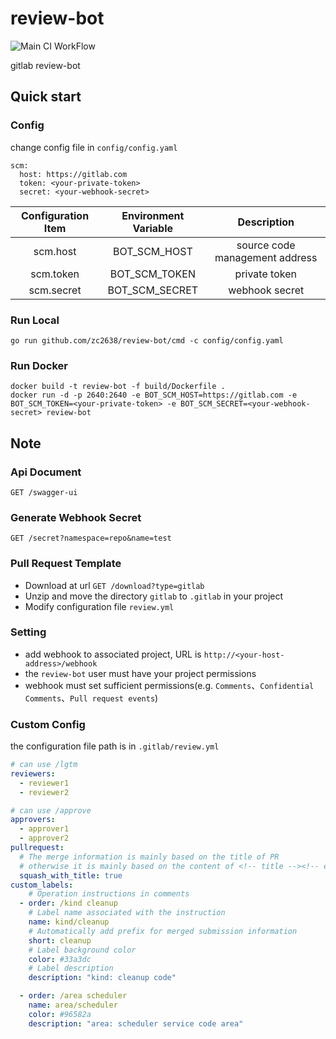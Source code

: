 # review-bot

![Main CI WorkFlow](https://github.com/zc2638/review-bot/workflows/Main%20CI%20WorkFlow/badge.svg)

gitlab review-bot

## Quick start

### Config

change config file in `config/config.yaml`

```
scm:
  host: https://gitlab.com
  token: <your-private-token>
  secret: <your-webhook-secret>
```

| Configuration Item | Environment Variable |          Description           |
|:------------------:|:--------------------:|:------------------------------:|
|      scm.host      |     BOT_SCM_HOST     | source code management address |
|     scm.token      |    BOT_SCM_TOKEN     |         private token          |
|     scm.secret     |    BOT_SCM_SECRET    |         webhook secret         |

### Run Local

```
go run github.com/zc2638/review-bot/cmd -c config/config.yaml
```

### Run Docker

```
docker build -t review-bot -f build/Dockerfile .
docker run -d -p 2640:2640 -e BOT_SCM_HOST=https://gitlab.com -e BOT_SCM_TOKEN=<your-private-token> -e BOT_SCM_SECRET=<your-webhook-secret> review-bot
```

## Note

### Api Document
`GET /swagger-ui`

### Generate Webhook Secret

`GET /secret?namespace=repo&name=test`

### Pull Request Template

- Download at url `GET /download?type=gitlab`
- Unzip and move the directory `gitlab` to `.gitlab` in your project
- Modify configuration file `review.yml`

### Setting

- add webhook to associated project, URL is `http://<your-host-address>/webhook`
- the `review-bot` user must have your project permissions
- webhook must set sufficient permissions(e.g. `Comments`、`Confidential Comments`、`Pull request events`)

### Custom Config
the configuration file path is in `.gitlab/review.yml`
```yaml
# can use /lgtm
reviewers:
  - reviewer1
  - reviewer2

# can use /approve
approvers:
  - approver1
  - approver2
pullrequest:
  # The merge information is mainly based on the title of PR
  # otherwise it is mainly based on the content of <!-- title --><!-- end title --> in PR description template
  squash_with_title: true
custom_labels:
    # Operation instructions in comments
  - order: /kind cleanup
    # Label name associated with the instruction
    name: kind/cleanup
    # Automatically add prefix for merged submission information
    short: cleanup
    # Label background color
    color: #33a3dc
    # Label description
    description: "kind: cleanup code"

  - order: /area scheduler
    name: area/scheduler
    color: #96582a
    description: "area: scheduler service code area"
```